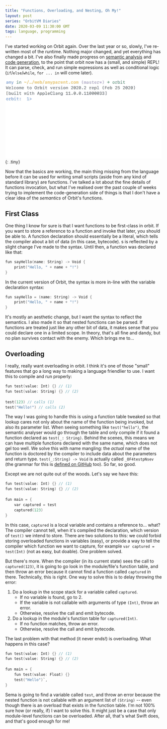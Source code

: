 ```yaml
---
title: "Functions, Overloading, and Nesting, Oh My!"
layout: post
series: "OrbitVM Diaries"
date: 2020-03-09 11:30:00 GMT
tags: language, programming
---
```


I've started working on Orbit again. Over the last year or so, slowly, I've re-written most of the runtime. Nothing major changed, and yet everything has changed a bit. I've also finally made progress on [semantic analysis][sema] and [code generation][codegen], to the point that orbit now has a (small, and simple) REPL! It can parse, check, and run simple expressions as well as conditional logic (`if`/`else`/`while`, `for ... in` will come later).

![GIF demo of Orbit's REPL][repl]{: .tiny}

Now that the basics are working, the main thing missing from the language before it can be used for writing small scripts (aside from any kind of standard library) are functions. I've talked a lot about the fine details of functions invocation, but what I've realised over the past couple of weeks trying to implement the code-generation side of things is that I don't have a clear idea of the *semantics* of Orbit's functions.

 [repl]: /static/media/2020/0300-orbit.gif
 [sema]: https://github.com/amyinorbit/orbitvm/tree/f03b3f45c697ada977b1c7be2ccc82cfee33e773/libs/sema
 [codegen]: https://github.com/amyinorbit/orbitvm/tree/f03b3f45c697ada977b1c7be2ccc82cfee33e773/libs/codegen

## First Class

One thing I know for sure is that I want functions to be first-class in orbit. If you want to store a reference to a function and invoke that later, you should be able to. A function declaration should essentially be a literal, which tells the compiler about a bit of data (in this case, bytecode).
s is reflected by a slight change I've made to the syntax. Until then, a function was declared like that:

```c
fun sayHello(name: String) -> Void {
    print("Hello, " + name + "!")
}
```

In the current version of Orbit, the syntax is more in-line with the variable declaration syntax:

```c
fun sayHello = (name: String) -> Void {
    print("Hello, " + name + "!")
}
```

It's mostly an aesthetic change, but I want the syntax to reflect the semantics. I also made it so that nested functions can be parsed. If functions are treated just like any other bit of data, it makes sense that you could declare one in a limited scope. In theory, that's all fine and dandy, but no plan survives contact with the enemy. Which brings me to...

## Overloading

I really, really want overloading in orbit. I think it's one of those "small" features that go a long way to making a language friendlier to use. I want this to compile and run properly:

```c
fun test(value: Int) {} // (1)
fun test(value: String) {} // (2)

test(123) // calls (1)
test("Hello!") // calls (2)
```

The way I was going to handle this is using a function table tweaked so that lookup cares not only about the name of the function being invoked, but also its parameter list. When seeing something like `test("hello")`, the semantic analyser would go through the table and only compile if it found a function declared as `test(_: String)`.
Behind the scenes, this means we can have multiple functions declared with the same name, which does not gel too well. We solve this with name mangling: the *actual* name of the function is doctored by the compiler to include data about the parameters and return type. `test(_:String) -> Void` is actually called `_OF4testpNsev` (the grammar for this is [defined on GitHub][mangling] too). So far, so good.

 [mangling]: https://github.com/amyinorbit/orbitvm/blob/f03b3f45c697ada977b1c7be2ccc82cfee33e773/specs/name-mangling.md

Except we are not quite out of the woods. Let's say we have this:

```c
fun test(value: Int) {} // (1)
fun test(value: String) {} // (2)

fun main = {
    var captured = test
    captured(123)
}
```

In this case, `captured` is a local variable and contains a reference to... what? The compiler cannot tell, when it's compiled the declaration, which version of `test()` we intend to store. There are two solutions to this: we could forbid storing overloaded functions in variables (easy), or provide a way to tell the compiler which function we want to capture, for example `var captured = test(Int)` (not as easy, but doable). One problem solved.

But there's more. When the compiler (in its current state) sees the call to `captured(123)`, it is going to go look in the module/file's function table, and then throw an error because it cannot find a function called `captured` in there. Technically, this is right. One way to solve this is to delay throwing the error:

 1. Do a lookup in the scope stack for a variable called `captured`.
     - If no variable is found, go to 2.
     - If the variable is not callable with arguments of type `(Int)`, throw an error.
     - Otherwise, resolve the call and emit bytecode.
 2. Do a lookup in the module's function table for `captured(Int)`.
     - If no function matches, throw an error.
     - Otherwise, resolve the call and emit bytecode.
 
The last problem with that method (it never ends!) is overloading. What happens in this case?

```c
fun test(value: Int) {} // (1)
fun test(value: String) {} // (2)

fun main = {
    fun test(value: Float) {}
    test("Hello")`,
}
```

Sema is going to find a variable called `test`, and throw an error because the nested function is not callable with an argument list of `(String)` -- even though there is an overload that exists in the function table. I'm not 100% sure how (or really, if) I want to solve this. It might just be a case that only module-level functions can be overloaded. After all, that's what Swift does, and that's good enough for me!
